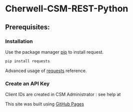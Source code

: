# Cherwell-CSM-REST-Python

## Prerequisites:

### Installation
Use the package manager [pip](https://pip.pypa.io/en/stable/) to install request.

```bash
pip install requests
```

 Advanced usage of [requests](https://requests.readthedocs.io/en/latest/user/advanced/) reference.

 
### Create an API Key
Client IDs are created in CSM Administrator : see help at 

This site was built using [GitHub Pages](https://pages.github.com/)
